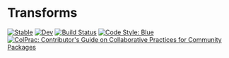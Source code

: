 # Transforms

[![Stable](https://img.shields.io/badge/docs-stable-blue.svg)](https://invenia.github.io/Transforms.jl/stable)
[![Dev](https://img.shields.io/badge/docs-dev-blue.svg)](https://invenia.github.io/Transforms.jl/dev)
[![Build Status](https://travis-ci.com/invenia/Transforms.jl.svg?branch=master)](https://travis-ci.com/invenia/Transforms.jl)
[![Code Style: Blue](https://img.shields.io/badge/code%20style-blue-4495d1.svg)](https://github.com/invenia/BlueStyle)
[![ColPrac: Contributor's Guide on Collaborative Practices for Community Packages](https://img.shields.io/badge/ColPrac-Contributor's%20Guide-blueviolet)](https://github.com/SciML/ColPrac)
